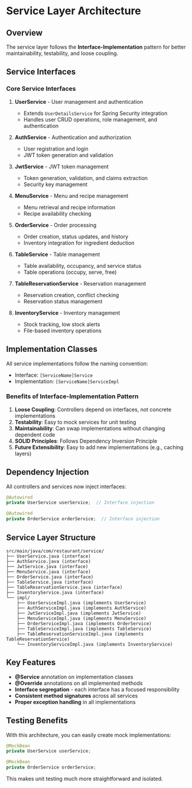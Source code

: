 # Service Layer Architecture

## Overview
The service layer follows the **Interface-Implementation** pattern for better maintainability, testability, and loose coupling.

## Service Interfaces

### Core Service Interfaces

1. **UserService** - User management and authentication
   - Extends `UserDetailsService` for Spring Security integration
   - Handles user CRUD operations, role management, and authentication

2. **AuthService** - Authentication and authorization
   - User registration and login
   - JWT token generation and validation

3. **JwtService** - JWT token management
   - Token generation, validation, and claims extraction
   - Security key management

4. **MenuService** - Menu and recipe management
   - Menu retrieval and recipe information
   - Recipe availability checking

5. **OrderService** - Order processing
   - Order creation, status updates, and history
   - Inventory integration for ingredient deduction

6. **TableService** - Table management
   - Table availability, occupancy, and service status
   - Table operations (occupy, serve, free)

7. **TableReservationService** - Reservation management
   - Reservation creation, conflict checking
   - Reservation status management

8. **InventoryService** - Inventory management
   - Stock tracking, low stock alerts
   - File-based inventory operations

## Implementation Classes

All service implementations follow the naming convention:
- Interface: `[ServiceName]Service`
- Implementation: `[ServiceName]ServiceImpl`

### Benefits of Interface-Implementation Pattern

1. **Loose Coupling**: Controllers depend on interfaces, not concrete implementations
2. **Testability**: Easy to mock services for unit testing
3. **Maintainability**: Can swap implementations without changing dependent code
4. **SOLID Principles**: Follows Dependency Inversion Principle
5. **Future Extensibility**: Easy to add new implementations (e.g., caching layers)

## Dependency Injection

All controllers and services now inject interfaces:

```java
@Autowired
private UserService userService;  // Interface injection

@Autowired
private OrderService orderService;  // Interface injection
```

## Service Layer Structure

```
src/main/java/com/restaurant/service/
├── UserService.java (interface)
├── AuthService.java (interface)
├── JwtService.java (interface)
├── MenuService.java (interface)
├── OrderService.java (interface)
├── TableService.java (interface)
├── TableReservationService.java (interface)
├── InventoryService.java (interface)
└── impl/
    ├── UserServiceImpl.java (implements UserService)
    ├── AuthServiceImpl.java (implements AuthService)
    ├── JwtServiceImpl.java (implements JwtService)
    ├── MenuServiceImpl.java (implements MenuService)
    ├── OrderServiceImpl.java (implements OrderService)
    ├── TableServiceImpl.java (implements TableService)
    ├── TableReservationServiceImpl.java (implements TableReservationService)
    └── InventoryServiceImpl.java (implements InventoryService)
```

## Key Features

- **@Service** annotation on implementation classes
- **@Override** annotations on all implemented methods
- **Interface segregation** - each interface has a focused responsibility
- **Consistent method signatures** across all services
- **Proper exception handling** in all implementations

## Testing Benefits

With this architecture, you can easily create mock implementations:

```java
@MockBean
private UserService userService;

@MockBean
private OrderService orderService;
```

This makes unit testing much more straightforward and isolated.